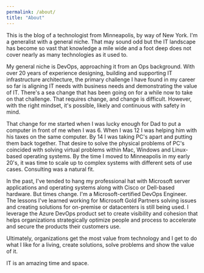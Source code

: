 ```yaml
---
permalink: /about/
title: "About"
---
```


This is the blog of a technologist from Minneapolis, by way of New York.  I'm a generalist with a general niche.  That may sound odd but the IT landscape has become so vast that knowledge a mile wide and a foot deep does not cover nearly as many technologies as it used to.

My general niche is DevOps, approaching it from an Ops background.  With over 20 years of experience designing, building and supporting IT infrastructure architecture, the primary challenge I have found in my career so far is aligning IT needs with business needs and demonstrating the value of IT.  There's a sea change that has been going on for a while now to take on that challenge.  That requires change, and change is difficult.  However, with the right mindset, it's possible, likely and continuous with safety in mind.

That change for me started when I was lucky enough for Dad to put a computer in front of me when I was 6.  When I was 12 I was helping him with his taxes on the same computer.  By 14 I was taking PC's apart and putting them back together.  That desire to solve the physical problems of PC's coincided with solving virtual problems within Mac, Windows and Linux-based operating systems.  By the time I moved to Minneapolis in my early 20's, it was time to scale up to complex systems with different sets of use cases.  Consulting was a natural fit. 

In the past, I've tended to hang my professional hat with Microsoft server applications and operating systems along with Cisco or Dell-based hardware.  But times change.  I'm a Microsoft-certified DevOps Engineer.  The lessons I've learned working for Microsoft Gold Partners solving issues and creating solutions for on-premise or datacenters is still being used.  I leverage the Azure DevOps product set to create visibility and cohesion that helps organizations strategically optimize people and process to accelerate and secure the products their customers use.

Ultimately, organizations get the most value from technology and I get to do what I like for a living, create solutions, solve problems and show the value of it.

IT is an amazing time and space.
